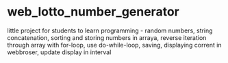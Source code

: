 # web_lotto_number_generator
little project for students to learn programming - random numbers, string concatenation, sorting and storing numbers in arraya, reverse iteration through array with for-loop, use do-while-loop, saving, displaying corrent in webbroser, update display in interval
